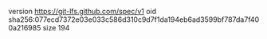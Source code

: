 version https://git-lfs.github.com/spec/v1
oid sha256:077ecd7372e03e033c586d310c9d7f1da194eb6ad3599bf787da7f400a216985
size 194
